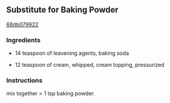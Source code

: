 ## Substitute for Baking Powder

[68db079922](http://www.food.com/recipe/substitute-for-baking-powder-206153)

### Ingredients

 - 14 teaspoon of leavening agents, baking soda

 - 12 teaspoon of cream, whipped, cream topping, pressurized

### Instructions

mix together = 1 tsp baking powder.